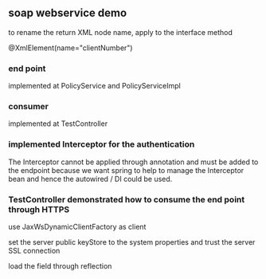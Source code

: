 ## soap webservice demo


to rename the return XML node name, apply to the interface method

@XmlElement(name="clientNumber")


### end point

implemented at PolicyService and PolicyServiceImpl

### consumer

implemented at TestController

### implemented Interceptor for the authentication

The Interceptor cannot be applied through annotation and must be added to the endpoint because we want spring to help to manage the Interceptor bean and hence the autowired / DI could be used.

### TestController demonstrated how to consume the end point through HTTPS

use JaxWsDynamicClientFactory as client

set the server public keyStore to the system properties and trust the server SSL connection

load the field through reflection


